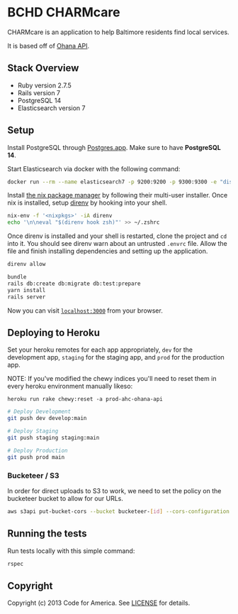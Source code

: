 # BCHD CHARMcare

CHARMcare is an application to help Baltimore residents find local services.

It is based off of [Ohana API](https://github.com/codeforamerica/ohana-api).

## Stack Overview

* Ruby version 2.7.5
* Rails version 7
* PostgreSQL 14
* Elasticsearch version 7

## Setup

Install PostgreSQL through [Postgres.app](https://postgresapp.com/). Make sure to have **PostgreSQL 14**.

Start Elasticsearch via docker with the following command:

```bash
docker run --rm --name elasticsearch7 -p 9200:9200 -p 9300:9300 -e "discovery.type=single-node" -e "xpack.security.enabled=true" -e "ELASTIC_PASSWORD=password"  elasticsearch:7.17.0
```

Install [the nix package manager](https://nixos.org/download.html#nix-install-macos) by following their multi-user installer. Once nix is installed, setup [direnv](https://direnv.net/) by hooking into your shell.

```bash
nix-env -f '<nixpkgs>' -iA direnv
echo '\n\neval "$(direnv hook zsh)"' >> ~/.zshrc
```

Once direnv is installed and your shell is restarted, clone the project and `cd` into it. You should see direnv warn about an untrusted `.envrc` file. Allow the file and finish installing dependencies and setting up the application.

```bash
direnv allow

bundle
rails db:create db:migrate db:test:prepare
yarn install
rails server
```

Now you can visit [`localhost:3000`](http://localhost:3000) from your browser.

## Deploying to Heroku

Set your heroku remotes for each app appropriately, `dev` for the development app, `staging` for the staging app, and `prod` for the production app.

NOTE: If you've modified the chewy indices you'll need to reset them in every heroku environment manually likeso:

```
heroku run rake chewy:reset -a prod-ahc-ohana-api
```

```bash
# Deploy Development
git push dev develop:main

# Deploy Staging
git push staging staging:main

# Deploy Production
git push prod main
```

### Bucketeer / S3

In order for direct uploads to S3 to work, we need to set the policy on the bucketeer bucket to allow for our URLs.

```bash
aws s3api put-bucket-cors --bucket bucketeer-[id] --cors-configuration file://bucketeer-cors.json
```

## Running the tests

Run tests locally with this simple command:

```bash
rspec
```

## Copyright

Copyright (c) 2013 Code for America. See [LICENSE](https://github.com/codeforamerica/ohana-api/blob/master/LICENSE.md) for details.

